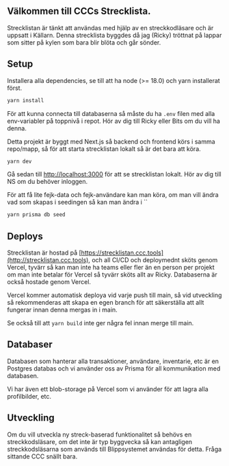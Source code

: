 ## Välkommen till CCCs Strecklista.
Strecklistan är tänkt att användas med hjälp av en streckkodläsare och är uppsatt i Källarn. Denna strecklista byggdes då jag (Ricky) tröttnat på lappar som sitter på kylen som bara blir blöta och går sönder.


## Setup
Installera alla dependencies, se till att ha node (>= 18.0) och yarn installerat först.

```bash
yarn install
```

För att kunna connecta till databaserna så måste du ha `.env` filen med alla env-variabler på toppnivå i repot. Hör av dig till Ricky eller Bits om du vill ha denna.

Detta projekt är byggt med Next.js så backend och frontend körs i samma repo/mapp, så för att starta strecklistan lokalt så är det bara att köra.

```bash
yarn dev
```

Gå sedan till [http://localhost:3000](http://localhost:3000) för att se strecklistan lokalt. Hör av dig till NS om du behöver inloggen.

För att få lite fejk-data och fejk-användare kan man köra, om man vill ändra vad som skapas i seedingen så kan man ändra i ``

```bash
yarn prisma db seed
```

## Deploys

Strecklistan är hostad på [https://strecklistan.ccc.tools](http://strecklistan.ccc.tools), och all CI/CD och deploymednt sköts genom Vercel, tyvärr så kan man inte ha teams eller fler än en person per projekt om man inte betalar för Vercel så tyvärr sköts allt av Ricky. Databaserna är också hostade genom Vercel.


Vercel kommer automatisk deploya vid varje push till main, så vid utveckling så rekommenderas att skapa en egen branch för att säkerställa att allt fungerar innan denna mergas in i main. 

Se också till att `yarn build` inte ger några fel innan merge till main.

## Databaser
Databasen som hanterar alla transaktioner, användare, inventarie, etc är en Postgres databas och vi använder oss av Prisma för all kommunikation med databasen.

Vi har även ett blob-storage på Vercel som vi använder för att lagra alla profilbilder, etc.

## Utveckling
Om du vill utveckla ny streck-baserad funktionalitet så behövs en streckkodsläsare, om det inte är typ byggvecka så kan antagligen streckkodsläsarna som används till Blippsystemet användas för detta. Fråga sittande CCC snällt bara.

